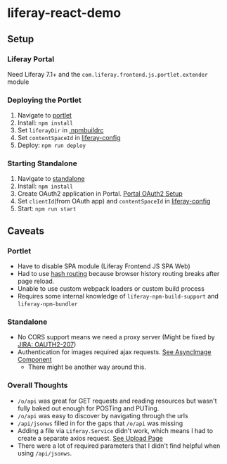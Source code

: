 # liferay-react-demo

## Setup

### Liferay Portal

Need Liferay 7.1+ and the `com.liferay.frontend.js.portlet.extender` module

### Deploying the Portlet

1. Navigate to [portlet](./portlet)
2. Install: `npm install`
3. Set `liferayDir` in [.npmbuildrc](./portlet/.npmbuildrc)
4. Set `contentSpaceId` in [liferay-config](./portlet/src/util/liferay-config.js)
5. Deploy: `npm run deploy`

### Starting Standalone

1. Navigate to [standalone](./standalone)
2. Install: `npm install`
3. Create OAuth2 application in Portal. [Portal OAuth2 Setup](./oauth-setup.png)
4. Set `clientId`(from OAuth app) and `contentSpaceId` in [liferay-config](./standalone/src/util/liferay-config.js)
5. Start: `npm run start`

## Caveats

### Portlet

-   Have to disable SPA module (Liferay Frontend JS SPA Web)
-   Had to use [hash routing](https://reacttraining.com/react-router/web/api/HashRouter) because browser history routing breaks after page reload.
-   Unable to use custom webpack loaders or custom build process
-   Requires some internal knowledge of `liferay-npm-build-support` and `liferay-npm-bundler`

### Standalone

-   No CORS support means we need a proxy server (Might be fixed by [JIRA: OAUTH2-207](https://issues.liferay.com/browse/OAUTH2-207))
-   Authentication for images required ajax requests. [See AsyncImage Component](./standalone/src/components/AsyncImage.js)
    -   There might be another way around this.

### Overall Thoughts

-   `/o/api` was great for GET requests and reading resources but wasn't fully baked out enough for POSTing and PUTing.
-   `/o/api` was easy to discover by navigating through the urls
-   `/api/jsonws` filled in for the gaps that `/o/api` was missing
-   Adding a file via `Liferay.Service` didn't work, which means I had to create a separate axios request. [See Upload Page](./standalone/src/pages/photos/Upload.js)
-   There were a lot of required parameters that I didn't find helpful when using `/api/jsonws`.
